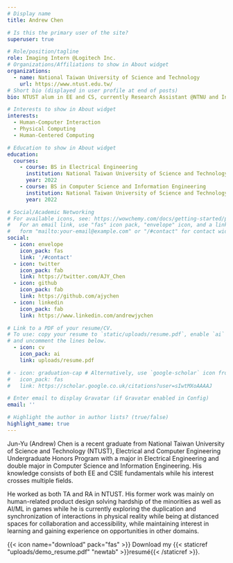```yaml
---
# Display name
title: Andrew Chen

# Is this the primary user of the site?
superuser: true

# Role/position/tagline
role: Imaging Intern @Logitech Inc.
# Organizations/Affiliations to show in About widget
organizations:
  - name: National Taiwan University of Science and Technology
    url: https://www.ntust.edu.tw/
# Short bio (displayed in user profile at end of posts)
bio: NTUST alum in EE and CS, currently Research Assistant @NTNU and Intern @Logitech Inc.

# Interests to show in About widget
interests:
  - Human-Computer Interaction
  - Physical Computing
  - Human-Centered Computing

# Education to show in About widget
education:
  courses:
    - course: BS in Electrical Engineering
      institution: National Taiwan University of Science and Technology
      year: 2022
    - course: BS in Computer Science and Information Engineering
      institution: National Taiwan University of Science and Technology
      year: 2022

# Social/Academic Networking
# For available icons, see: https://wowchemy.com/docs/getting-started/page-builder/#icons
#   For an email link, use "fas" icon pack, "envelope" icon, and a link in the
#   form "mailto:your-email@example.com" or "/#contact" for contact widget.
social:
  - icon: envelope
    icon_pack: fas
    link: '/#contact'
  - icon: twitter
    icon_pack: fab
    link: https://twitter.com/AJY_Chen
  - icon: github
    icon_pack: fab
    link: https://github.com/ajychen
  - icon: linkedin
    icon_pack: fab
    link: https://www.linkedin.com/andrewjychen

# Link to a PDF of your resume/CV.
# To use: copy your resume to `static/uploads/resume.pdf`, enable `ai` icons in `params.toml`,
# and uncomment the lines below.
  - icon: cv
    icon_pack: ai
    link: uploads/resume.pdf

# - icon: graduation-cap # Alternatively, use `google-scholar` icon from `ai` icon pack
#   icon_pack: fas
#   link: https://scholar.google.co.uk/citations?user=sIwtMXoAAAAJ

# Enter email to display Gravatar (if Gravatar enabled in Config)
email: ''

# Highlight the author in author lists? (true/false)
highlight_name: true
---
```


Jun-Yu (Andrew) Chen is a recent graduate from National Taiwan University of Science and Technology (NTUST), Electrical and Computer Engineering Undergraduate Honors Program with a major in Electrical Engineering and double major in Computer Science and Information Engineering. His knowledge consists of both EE and CSIE fundamentals while his interest crosses multiple fields.

He worked as both TA and RA in NTUST. His former work was mainly on human-related product design solving hardship of the minorities as well as AI/ML in games while he is currently exploring the duplication and synchronization of interactions in physical reality while being at distanced spaces for collaboration and accessibility, while maintaining interest in learning and gaining experience on opportunities in other domains.

{{< icon name="download" pack="fas" >}} Download my {{< staticref "uploads/demo_resume.pdf" "newtab" >}}resumé{{< /staticref >}}.
